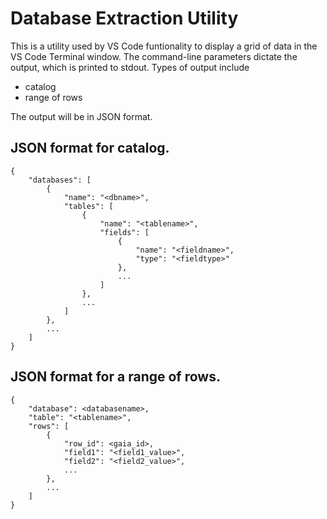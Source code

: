 # Database Extraction Utility
This is a utility used by VS Code funtionality to display a grid of data in the VS Code Terminal window. The command-line parameters dictate the output, which is printed to stdout. Types of output include
  - catalog
  - range of rows

The output will be in JSON format.

## JSON format for catalog.
```
{
    "databases": [
        {
            "name": "<dbname>",
            "tables": [
                {
                    "name": "<tablename>",
                    "fields": [
                        {
                            "name": "<fieldname>",
                            "type": "<fieldtype>"
                        },
                        ...
                    ]
                },
                ...
            ]
        },
        ...
    ]
}
```
## JSON format for a range of rows.
```
{
    "database": <databasename>,
    "table": "<tablename>",
    "rows": [
        {
            "row_id": <gaia_id>,
            "field1": "<field1_value>",
            "field2": "<field2_value>",
            ...
        },
        ...
    ]
}
```